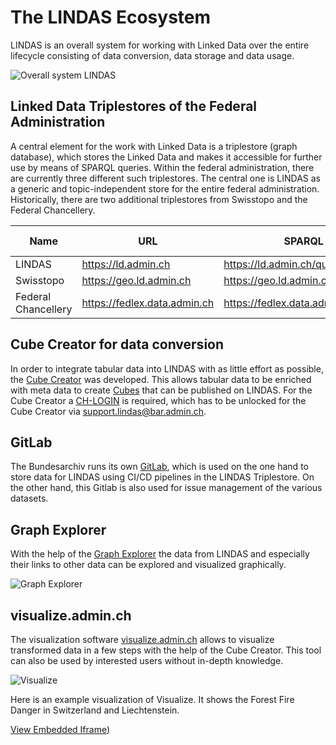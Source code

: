# The LINDAS Ecosystem

LINDAS is an overall system for working with Linked Data over the entire lifecycle consisting of data conversion, data storage and data usage.

![Overall system LINDAS](/static-assets/img/architecture-DE.jpg)

## Linked Data Triplestores of the Federal Administration

A central element for the work with Linked Data is a triplestore (graph database), which stores the Linked Data and makes it accessible for further use by means of SPARQL queries. Within the federal administration, there are currently three different such triplestores. The central one is LINDAS as a generic and topic-independent store for the entire federal administration. Historically, there are two additional triplestores from Swisstopo and the Federal Chancellery.

| Name | URL | SPARQL Endpoint | SPARQL Interface | Technical Product |
|---------------|------------------------------|---------------------------------------------|-------------------------------------------|----------------------------------------------------------|
| LINDAS | https://ld.admin.ch | https://ld.admin.ch/query | https://ld.admin.ch/sparql | [Stardog](https://www.stardog.com/platform/) |
| Swisstopo | https://geo.ld.admin.ch | https://geo.ld.admin.ch/query | https://geo.ld.admin.ch/sparql | [Fuseki](https://jena.apache.org/documentation/fuseki2/) |
| Federal Chancellery | https://fedlex.data.admin.ch | https://fedlex.data.admin.ch/sparqlendpoint | https://fedlex.data.admin.ch/de-CH/sparql | [Virtuoso](https://virtuoso.openlinksw.com/) |

## Cube Creator for data conversion

In order to integrate tabular data into LINDAS with as little effort as possible, the [Cube Creator](https://cube-creator.lindas.admin.ch/) was developed. This allows tabular data to be enriched with meta data to create [Cubes](https://cube.link) that can be published on LINDAS. For the Cube Creator a [CH-LOGIN](https://www.eiam.admin.ch) is required, which has to be unlocked for the Cube Creator via [support.lindas@bar.admin.ch](mailto:support.lindas@bar.admin.ch).

## GitLab

The Bundesarchiv runs its own [GitLab](https://gitlab.ldbar.ch/), which is used on the one hand to store data for LINDAS using CI/CD pipelines in the LINDAS Triplestore. On the other hand, this Gitlab is also used for issue management of the various datasets.

## Graph Explorer

With the help of the [Graph Explorer](https://lindas.admin.ch/graph-explorer/) the data from LINDAS and especially their links to other data can be explored and visualized graphically.

![Graph Explorer](/static-assets/img/graph-explorer.jpg)

## visualize.admin.ch

The visualization software [visualize.admin.ch](https://visualize.admin.ch) allows to visualize transformed data in a few steps with the help of the Cube Creator. This tool can also be used by interested users without in-depth knowledge.

![Visualize](/static-assets/img/visualize.jpg)

Here is an example visualization of Visualize. It shows the Forest Fire Danger in Switzerland and Liechtenstein.

[View Embedded Iframe](https://github.com/SwissFederalArchives/lindas-admin-ch/blob/develop/content/ecosystem/LINDAS-ecosystem/visualizeExample.html)) 

